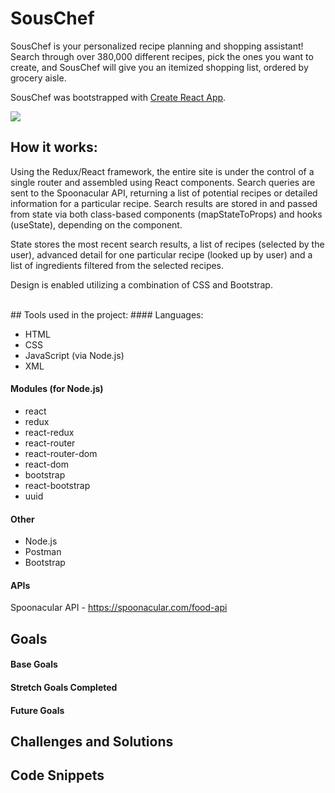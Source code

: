 # SousChef


SousChef is your personalized recipe planning and shopping assistant! Search through over 380,000 different recipes, pick the ones you want to create, and SousChef will give you an itemized shopping list, ordered by grocery aisle.

SousChef was bootstrapped with [Create React App](https://github.com/facebook/create-react-app).


<img src="public/demo.gif">

## How it works:

Using the Redux/React framework, the entire site is under the control of a single router and assembled using React components. Search queries are sent to the Spoonacular API, returning a list of potential recipes or detailed information for a particular recipe. Search results are stored in and passed from state via both class-based components (mapStateToProps) and hooks (useState), depending on the component. 

State stores the most recent search results, a list of recipes (selected by the user), advanced detail for one particular recipe (looked up by user) and a list of ingredients filtered from the selected recipes. 

Design is enabled utilizing a combination of CSS and Bootstrap. 


<br />
## Tools used in the project:
#### Languages:
<ul>
    <li>HTML</li>
    <li>CSS</li>
    <li>JavaScript (via Node.js)</li>
    <li>XML</li>
</ul>

#### Modules (for Node.js)
<ul>
    <li>react</li>
    <li>redux</li>
    <li>react-redux</li>
    <li>react-router</li>
    <li>react-router-dom</li>
    <li>react-dom</li>
    <li>bootstrap</li>
    <li>react-bootstrap</li>
    <li>uuid</li>
</ul>

#### Other
<ul>
    <li>Node.js</li>
    <li>Postman</li>
    <li>Bootstrap</li>
</ul>

#### APIs 

Spoonacular API - https://spoonacular.com/food-api


## Goals

#### Base Goals

#### Stretch Goals Completed

#### Future Goals 

## Challenges and Solutions

## Code Snippets


